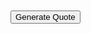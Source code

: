 <!DOCTYPE html>
<html>
<head>
	<title>Random Quote Example</title>
	<style>
		h1 {
			font-size: 24px;
			text-align: center;
		}
	</style>
</head>
<body>
	<h1 id="random-quote"></h1>
	<button onclick="generateQuote()">Generate Quote</button>
	<script>
		// Define an array of quotes
		var quotes = [
			"The best way to predict your future is to create it. - Abraham Lincoln",
			"The only way to do great work is to love what you do. - Steve Jobs",
			"Believe you can and you're halfway there. - Theodore Roosevelt",
			"Don't watch the clock; do what it does. Keep going. - Sam Levenson",
			"The greatest glory in living lies not in never falling, but in rising every time we fall. - Nelson Mandela"
		];

		// Define a function to generate a random quote
		function generateQuote() {
			// Get a random quote from the quotes array
			var randomIndex = Math.floor(Math.random() * quotes.length);
			var randomQuote = quotes[randomIndex];

			// Update the text of the h1 element with the random quote
			var quoteElement = document.getElementById("random-quote");
			quoteElement.innerHTML = randomQuote;
		}
	</script>
</body>
</html>

